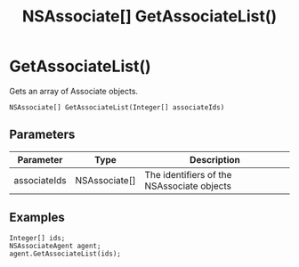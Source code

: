 ﻿---
uid: crmscript_class_nsassociateagent_getassociatelist
title: NSAssociate[] GetAssociateList()
description: CRMScript method in the NSAssociateAgent class that retrieves a list of associates
intellisense: NSAssociateAgent.GetAssociateList
keywords: NSAssociateAgent, GetAssociateList, GetAssociateList(Integer[])
so.topic: reference
---

# GetAssociateList()

Gets an array of Associate objects.

`NSAssociate[] GetAssociateList(Integer[] associateIds)`

## Parameters

| Parameter | Type | Description |
|---|---|---|
| associateIds | NSAssociate[] | The identifiers of the NSAssociate objects |

## Examples

```crmscript
Integer[] ids;
NSAssociateAgent agent;
agent.GetAssociateList(ids);
```
